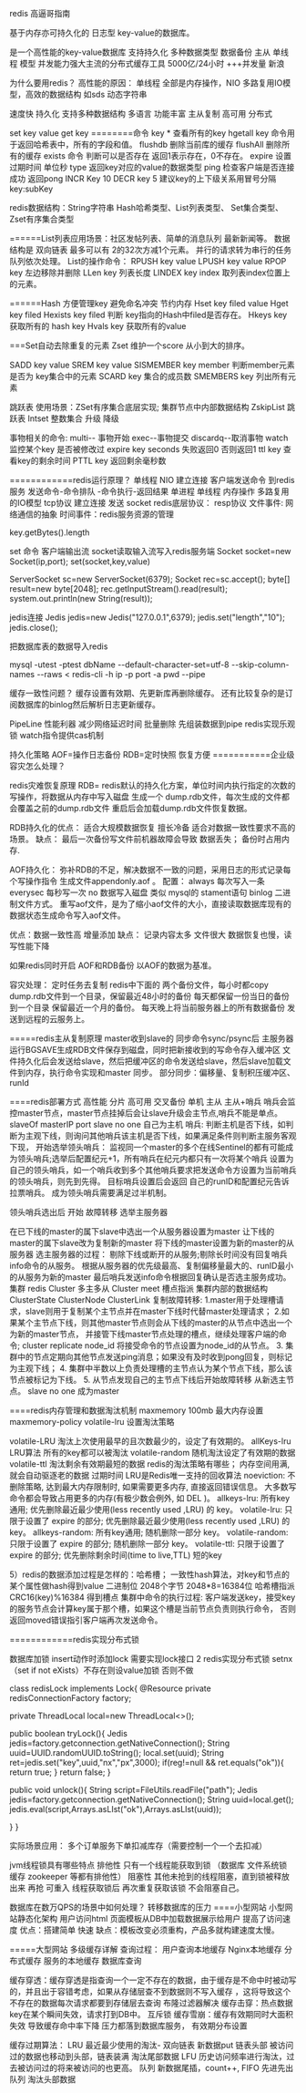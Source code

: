 redis 高逼哥指南

基于内存亦可持久化的 日志型 key-value的数据库。

是一个高性能的key-value数据库 支持持久化 多种数据类型 数据备份 主从 单线程 模型 并发能力强大主流的分布式缓存工具 5000亿/24小时 +++并发量 新浪

为什么要用redis？ 高性能的原因： 单线程 全部是内存操作，NIO 多路复用IO模型，高效的数据结构 如sds 动态字符串

速度快 持久化 支持多种数据结构 多语言 功能丰富 主从复制 高可用 分布式

set key value
get key ========命令
key * 查看所有的key hgetall key 命令用于返回哈希表中，所有的字段和值。 flushdb 删除当前库的缓存 flushAll 删除所有的缓存 exists 命令 判断可以是否存在 返回1表示存在，0不存在。 expire 设置过期时间 单位秒 type 返回key对应的value的数据类型 ping 检查客户端是否连接成功 返回pong INCR Key 10 DECR key 5 建议key的上下级关系用冒号分隔 key:subKey

redis数据结构：String字符串 Hash哈希类型、List列表类型、 Set集合类型、 Zset有序集合类型

======List列表应用场景：社区发帖列表、简单的消息队列 最新新闻等。 数据结构是 双向链表 最多可以有 2的32次方减1个元素。 并行的请求转为串行的任务队列依次处理。 List的操作命令： RPUSH key value LPUSH key value RPOP key 左边移除并删除 LLen key 列表长度 LINDEX key index 取列表index位置上的元素。

======Hash 方便管理key 避免命名冲突 节约内存 Hset key filed value Hget key filed Hexists key filed 判断 key指向的Hash中filed是否存在。 Hkeys key 获取所有的 hash key Hvals key 获取所有的value

===Set自动去除重复的元素 Zset 维护一个score 从小到大的排序。

SADD key value SREM key value SISMEMBER key member 判断member元素是否为 key集合中的元素 SCARD key 集合的成员数 SMEMBERS key 列出所有元素

跳跃表 使用场景：ZSet有序集合底层实现; 集群节点中内部数据结构
ZskipList 跳跃表 Intset 整数集合 升级 降级

事物相关的命令: multi-- 事物开始 exec--事物提交 discardq--取消事物 watch 监控某个key 是否被修改过 expire key seconds 失败返回0 否则返回1 ttl key 查看key的剩余时间 PTTL key 返回剩余毫秒数

============redis运行原理？ 单线程 NIO 建立连接
客户端发送命令 到redis服务 发送命令-命令排队 -命令执行-返回结果 单进程 单线程 内存操作 多路复用的IO模型 tcp协议 建立连接 发送 socket redis底层协议： resp协议 文件事件: 网络通信的抽象 时间事件：redis服务资源的管理

key.getBytes().length

set 命令 客户端输出流
socket读取输入流写入redis服务端 Socket socket=new Socket(ip,port); set(socket,key,value)

ServerSocket sc=new ServerSocket(6379); Socket rec=sc.accept(); byte[] result=new byte[2048]; rec.getInputStream().read(result); system.out.println(new String(result));

jedis连接 Jedis jedis=new Jedis("127.0.0.1",6379); jedis.set("length","10"); jedis.close();

把数据库表的数据导入redis

mysql -utest -ptest dbName --default-character-set=utf-8 --skip-column-names --raws < redis-cli -h ip -p port -a pwd --pipe

缓存一致性问题？ 缓存设置有效期、先更新库再删除缓存。 还有比较复杂的是订阅数据库的binlog然后解析日志更新缓存。

PipeLine 性能利器 减少网络延迟时间 批量删除 先组装数据到pipe redis实现乐观锁 watch指令提供cas机制

持久化策略 AOF=操作日志备份 RDB=定时快照 恢复方便 ===========企业级容灾怎么处理？

redis灾难恢复原理 RDB= redis默认的持久化方案，单位时间内执行指定的次数的写操作，将数据从内存中写入磁盘 生成一个 dump.rdb文件，每次生成的文件都会覆盖之前的dump.rdb文件 重启后会加载dump.rdb文件恢复数据。

RDB持久化的优点： 适合大规模数据恢复 擅长冷备 适合对数据一致性要求不高的场景。 缺点： 最后一次备份写文件前机器故障会导致 数据丢失； 备份时占用内存.

AOF持久化： 弥补RDB的不足，解决数据不一致的问题，采用日志的形式记录每个写操作指令 生成文件appendonly.aof 。 配置： always 每次写入一条 everysec 每秒写一次 no 数据写入磁盘 类似 mysql的 stament语句 binlog 二进制文件方式。 重写aof文件，是为了缩小aof文件的大小，直接读取数据库现有的数据状态生成命令写入aof文件。

优点：数据一致性高 增量添加 缺点： 记录内容太多 文件很大 数据恢复也慢，读写性能下降

如果redis同时开启 AOF和RDB备份 以AOF的数据为基准。

容灾处理： 定时任务去复制 redis中下面的 两个备份文件，每小时都copy dump.rdb文件到一个目录，保留最近48小时的备份 每天都保留一份当日的备份到一个目录 保留最近一个月的备份。 每天晚上将当前服务器上的所有数据备份 发送到远程的云服务上。

=====redis主从复制原理 master收到slave的 同步命令sync/psync后 主服务器运行BGSAVE生成RDB文件保存到磁盘，同时把新接收到的写命令存入缓冲区 文件持久化后会发送给slave，然后把缓冲区的命令发送给slave，然后slave加载文件到内存，执行命令实现和master 同步。 部分同步：偏移量、复制积压缓冲区、runId

====redis部署方式 高性能 分片 高可用 交叉备份 单机 主从 主从+哨兵 哨兵会监控master节点，master节点挂掉后会让slave升级会主节点,哨兵不能是单点。 slaveOf masterIP port slave no one 自己为主机 哨兵: 判断主机是否下线，如判断为主观下线，则询问其他哨兵该主机是否下线，如果满足条件则判断主服务客观下现， 开始选举领头哨兵： 监视同一个master的多个在线Sentinel的都有可能成为领头哨兵;选举后配置纪元+1，所有哨兵在纪元内都只有一次将某个哨兵 设置为自己的领头哨兵，如一个哨兵收到多个其他哨兵要求把发送命令方设置为当前哨兵的领头哨兵，则先到先得。 目标哨兵设置后会返回 自己的runID和配置纪元告诉拉票哨兵。 成为领头哨兵需要满足过半机制。

领头哨兵选出后 开始 故障转移 选举主服务器

在已下线的master的属下slave中选出一个从服务器设置为master
让下线的master的属下slave改为复制新的master
将下线的master设置为新的master的从服务器 选主服务器的过程：
剔除下线或断开的从服务;剔除长时间没有回复哨兵info命令的从服务。
根据从服务器的优先级最高、复制偏移量最大的、runID最小的从服务为新的master
最后哨兵发送info命令根据回复确认是否选主服务成功。
集群 redis Cluster 多主多从 Cluster meet 槽点指派 集群内部的数据结构ClusterState ClusterNode ClusterLink 复制故障转移: 1.master用于处理槽请求，slave则用于复制某个主节点并在master下线时代替master处理请求； 2.如果某个主节点下线，则其他master节点则会从下线的master的从节点中选出一个为新的master节点， 并接管下线master节点处理的槽点，继续处理客户端的命令; cluster replicate node_id 将接受命令的节点设置为node_id的从节点。 3. 集群中的节点定期向其他节点发送ping消息；如果没有及时收到pong回复，则标记为主观下线； 4. 集群中半数以上负责处理槽的主节点认为某个节点下线，那么该节点被标记为下线。 5. 从节点发现自己的主节点下线后开始故障转移 从新选主节点。 slave no one 成为master

====redis内存管理和数据淘汰机制 maxmemory 100mb 最大内存设置 maxmemory-policy volatile-lru 设置淘汰策略

volatile-LRU  淘汰上次使用最早的且次数最少的，设定了有效期的。
allKeys-lru  LRU算法  所有的key都可以被淘汰
volatile-random  随机淘汰设定了有效期的数据 
volatile-ttl   淘汰剩余有效期最短的数据
redis的淘汰策略有哪些； 内存空间用满, 就会自动驱逐老的数据 过期时间 LRU是Redis唯一支持的回收算法 noeviction: 不删除策略, 达到最大内存限制时, 如果需要更多内存, 直接返回错误信息。 大多数写命令都会导致占用更多的内存(有极少数会例外, 如 DEL )。 allkeys-lru: 所有key通用; 优先删除最近最少使用(less recently used ,LRU) 的 key。 volatile-lru: 只限于设置了 expire 的部分; 优先删除最近最少使用(less recently used ,LRU) 的 key。 allkeys-random: 所有key通用; 随机删除一部分 key。 volatile-random: 只限于设置了 expire 的部分; 随机删除一部分 key。 volatile-ttl: 只限于设置了 expire 的部分; 优先删除剩余时间(time to live,TTL) 短的key

5）redis的数据添加过程是怎样的：哈希槽； 一致性hash算法，对key和节点的某个属性做hash得到value 二进制位 2048个字节 2048*8=16384位 哈希槽指派 CRC16(key)%16384 得到槽点 集群中命令的执行过程: 客户端发送key，接受key的服务节点会计算key属于那个槽，如果这个槽是当前节点负责则执行命令， 否则返回moved错误指引客户端再次发送命令。

============redis实现分布式锁

数据库加锁 insert动作时添加lock 需要实现lock接口
2 redis实现分布式锁 setnx （set if not eXists）不存在则设value加锁 否则不做

class redisLock implements Lock{ @Resource private redisConnectionFactory factory;

private ThreadLocal local=new ThreadLocal<>();

public boolean tryLock(){ Jedis jedis=factory.getconnection.getNativeConnection(); String uuid=UUID.randomUUID.toString(); local.set(uuid); String ret=jedis.set("key",uuid,"nx","px",3000); if(reg!=null && ret.equals("ok")){ return true; } return false; }

public void unlock(){ String script=FileUtils.readFile("path"); Jedis jedis=factory.getconnection.getNativeConnection(); String uuid=local.get(); jedis.eval(script,Arrays.asLIst("ok"),Arrays.asLIst(uuid));

} }

实际场景应用： 多个订单服务下单扣减库存（需要控制一个一个去扣减）

jvm线程锁具有哪些特点 排他性 只有一个线程能获取到锁 （数据库 文件系统锁 缓存 zookeeper 等都有排他性） 阻塞性 其他未抢到的线程阻塞，直到锁被释放出来 再抢 可重入 线程获取锁后 再次重复获取该锁 不会阻塞自己。

数据库在数万QPS的场景中如何处理？ 转移数据库的压力 ====小型网站 小型网站静态化架构 用户访问html 页面模板从DB中加载数据展示给用户 提高了访问速度 优点：搭建简单 快速 缺点：模板改变必须重构，产品多就构建速度太慢。

=====大型网站 多级缓存详解 查询过程： 用户查询本地缓存 Nginx本地缓存 分布式缓存 服务的本地缓存 数据库查询

缓存穿透：缓存穿透是指查询一个一定不存在的数据，由于缓存是不命中时被动写的，并且出于容错考虑，如果从存储层查不到数据则不写入缓存 ，这将导致这个不存在的数据每次请求都要到存储层去查询 布隆过滤器解决 缓存击穿：热点数据key在某个瞬间失效，请求打到DB中。 互斥锁 缓存雪崩：缓存有效期同时大面积失效 导致缓存命中率下降 压力都落到数据库服务， 有效期分布设置

缓存过期算法： LRU 最近最少使用的淘汰- 双向链表 新数据put 链表头部 被访问过的数据也移动到头部，链表装满 淘汰尾部数据 LFU 历史访问频率进行淘汰，过去被访问过的将来被访问的也更高。 队列 新数据尾插，count++, FIFO 先进先出 队列 淘汰头部数据